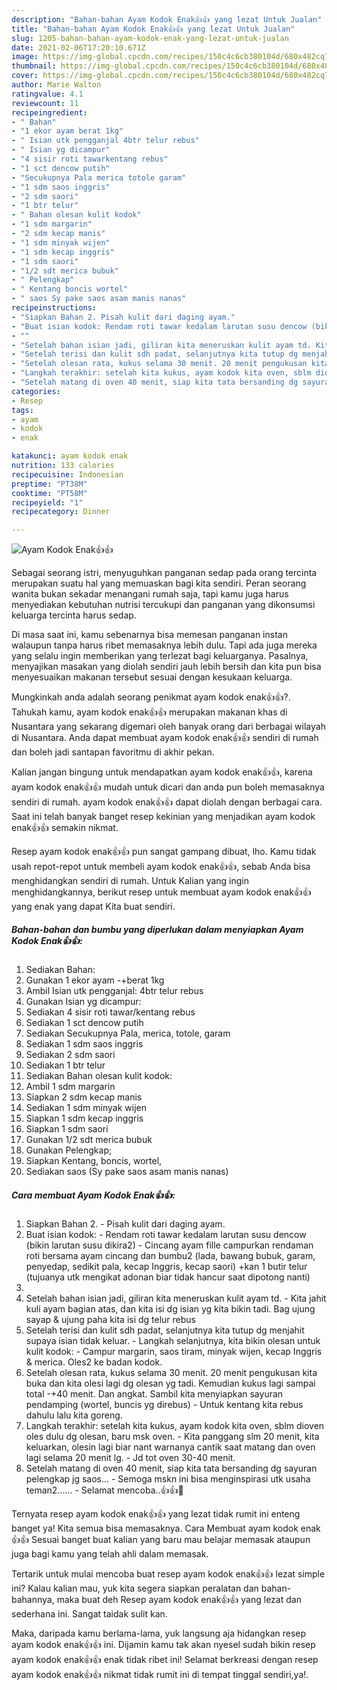 ```yaml
---
description: "Bahan-bahan Ayam Kodok Enak👍👍 yang lezat Untuk Jualan"
title: "Bahan-bahan Ayam Kodok Enak👍👍 yang lezat Untuk Jualan"
slug: 1205-bahan-bahan-ayam-kodok-enak-yang-lezat-untuk-jualan
date: 2021-02-06T17:20:10.671Z
image: https://img-global.cpcdn.com/recipes/150c4c6cb380104d/680x482cq70/ayam-kodok-enak👍👍-foto-resep-utama.jpg
thumbnail: https://img-global.cpcdn.com/recipes/150c4c6cb380104d/680x482cq70/ayam-kodok-enak👍👍-foto-resep-utama.jpg
cover: https://img-global.cpcdn.com/recipes/150c4c6cb380104d/680x482cq70/ayam-kodok-enak👍👍-foto-resep-utama.jpg
author: Marie Walton
ratingvalue: 4.1
reviewcount: 11
recipeingredient:
- " Bahan"
- "1 ekor ayam berat 1kg"
- " Isian utk pengganjal 4btr telur rebus"
- " Isian yg dicampur"
- "4 sisir roti tawarkentang rebus"
- "1 sct dencow putih"
- "Secukupnya Pala merica totole garam"
- "1 sdm saos inggris"
- "2 sdm saori"
- "1 btr telur"
- " Bahan olesan kulit kodok"
- "1 sdm margarin"
- "2 sdm kecap manis"
- "1 sdm minyak wijen"
- "1 sdm kecap inggris"
- "1 sdm saori"
- "1/2 sdt merica bubuk"
- " Pelengkap"
- " Kentang boncis wortel"
- " saos Sy pake saos asam manis nanas"
recipeinstructions:
- "Siapkan Bahan 2. Pisah kulit dari daging ayam."
- "Buat isian kodok: Rendam roti tawar kedalam larutan susu dencow (bikin larutan susu dikira2)  Cincang ayam fille campurkan rendaman roti bersama ayam cincang dan bumbu2 (lada, bawang bubuk, garam, penyedap, sedikit pala, kecap Inggris, kecap saori) +kan 1 butir telur (tujuanya utk mengikat adonan biar tidak hancur saat dipotong nanti)"
- ""
- "Setelah bahan isian jadi, giliran kita meneruskan kulit ayam td. Kita jahit kuli ayam bagian atas, dan kita isi dg isian yg kita bikin tadi. Bag ujung sayap &amp; ujung paha kita isi dg telur rebus"
- "Setelah terisi dan kulit sdh padat, selanjutnya kita tutup dg menjahit supaya isian tidak keluar. Langkah selanjutnya, kita bikin olesan untuk kulit kodok: Campur margarin, saos tiram, minyak wijen, kecap Inggris &amp; merica. Oles2 ke badan kodok."
- "Setelah olesan rata, kukus selama 30 menit. 20 menit pengukusan kita buka dan kita olesi lagi dg olesan yg tadi. Kemudian kukus lagi sampai total -+40 menit. Dan angkat. Sambil kita menyiapkan sayuran pendamping (wortel, buncis yg direbus) Untuk kentang kita rebus dahulu lalu kita goreng."
- "Langkah terakhir: setelah kita kukus, ayam kodok kita oven, sblm dioven oles dulu dg olesan, baru msk oven. Kita panggang slm 20 menit, kita keluarkan, olesin lagi biar nant warnanya cantik saat matang dan oven lagi selama 20 menit lg. Jd tot oven 30-40 menit."
- "Setelah matang di oven 40 menit, siap kita tata bersanding dg sayuran pelengkap jg saos... Semoga mskn ini bisa menginspirasi utk usaha teman2...... Selamat mencoba..👍👍🤗"
categories:
- Resep
tags:
- ayam
- kodok
- enak

katakunci: ayam kodok enak 
nutrition: 133 calories
recipecuisine: Indonesian
preptime: "PT38M"
cooktime: "PT58M"
recipeyield: "1"
recipecategory: Dinner

---
```



![Ayam Kodok Enak👍👍](https://img-global.cpcdn.com/recipes/150c4c6cb380104d/680x482cq70/ayam-kodok-enak👍👍-foto-resep-utama.jpg)

Sebagai seorang istri, menyuguhkan panganan sedap pada orang tercinta merupakan suatu hal yang memuaskan bagi kita sendiri. Peran seorang  wanita bukan sekadar menangani rumah saja, tapi kamu juga harus menyediakan kebutuhan nutrisi tercukupi dan panganan yang dikonsumsi keluarga tercinta harus sedap.

Di masa  saat ini, kamu sebenarnya bisa memesan panganan instan walaupun tanpa harus ribet memasaknya lebih dulu. Tapi ada juga mereka yang selalu ingin memberikan yang terlezat bagi keluarganya. Pasalnya, menyajikan masakan yang diolah sendiri jauh lebih bersih dan kita pun bisa menyesuaikan makanan tersebut sesuai dengan kesukaan keluarga. 



Mungkinkah anda adalah seorang penikmat ayam kodok enak👍👍?. Tahukah kamu, ayam kodok enak👍👍 merupakan makanan khas di Nusantara yang sekarang digemari oleh banyak orang dari berbagai wilayah di Nusantara. Anda dapat membuat ayam kodok enak👍👍 sendiri di rumah dan boleh jadi santapan favoritmu di akhir pekan.

Kalian jangan bingung untuk mendapatkan ayam kodok enak👍👍, karena ayam kodok enak👍👍 mudah untuk dicari dan anda pun boleh memasaknya sendiri di rumah. ayam kodok enak👍👍 dapat diolah dengan berbagai cara. Saat ini telah banyak banget resep kekinian yang menjadikan ayam kodok enak👍👍 semakin nikmat.

Resep ayam kodok enak👍👍 pun sangat gampang dibuat, lho. Kamu tidak usah repot-repot untuk membeli ayam kodok enak👍👍, sebab Anda bisa menghidangkan sendiri di rumah. Untuk Kalian yang ingin menghidangkannya, berikut resep untuk membuat ayam kodok enak👍👍 yang enak yang dapat Kita buat sendiri.

<!--inarticleads1-->

##### Bahan-bahan dan bumbu yang diperlukan dalam menyiapkan Ayam Kodok Enak👍👍:

1. Sediakan  Bahan:
1. Gunakan 1 ekor ayam -+berat 1kg
1. Ambil  Isian utk pengganjal: 4btr telur rebus
1. Gunakan  Isian yg dicampur:
1. Sediakan 4 sisir roti tawar/kentang rebus
1. Sediakan 1 sct dencow putih
1. Sediakan Secukupnya Pala, merica, totole, garam
1. Sediakan 1 sdm saos inggris
1. Sediakan 2 sdm saori
1. Sediakan 1 btr telur
1. Sediakan  Bahan olesan kulit kodok:
1. Ambil 1 sdm margarin
1. Siapkan 2 sdm kecap manis
1. Sediakan 1 sdm minyak wijen
1. Siapkan 1 sdm kecap inggris
1. Siapkan 1 sdm saori
1. Gunakan 1/2 sdt merica bubuk
1. Gunakan  Pelengkap;
1. Siapkan  Kentang, boncis, wortel,
1. Sediakan  saos (Sy pake saos asam manis nanas)




<!--inarticleads2-->

##### Cara membuat Ayam Kodok Enak👍👍:

1. Siapkan Bahan 2. - Pisah kulit dari daging ayam.
1. Buat isian kodok: - Rendam roti tawar kedalam larutan susu dencow (bikin larutan susu dikira2)  - Cincang ayam fille campurkan rendaman roti bersama ayam cincang dan bumbu2 (lada, bawang bubuk, garam, penyedap, sedikit pala, kecap Inggris, kecap saori) +kan 1 butir telur (tujuanya utk mengikat adonan biar tidak hancur saat dipotong nanti)
1. 
1. Setelah bahan isian jadi, giliran kita meneruskan kulit ayam td. - Kita jahit kuli ayam bagian atas, dan kita isi dg isian yg kita bikin tadi. Bag ujung sayap &amp; ujung paha kita isi dg telur rebus
1. Setelah terisi dan kulit sdh padat, selanjutnya kita tutup dg menjahit supaya isian tidak keluar. - Langkah selanjutnya, kita bikin olesan untuk kulit kodok: - Campur margarin, saos tiram, minyak wijen, kecap Inggris &amp; merica. Oles2 ke badan kodok.
1. Setelah olesan rata, kukus selama 30 menit. 20 menit pengukusan kita buka dan kita olesi lagi dg olesan yg tadi. Kemudian kukus lagi sampai total -+40 menit. Dan angkat. Sambil kita menyiapkan sayuran pendamping (wortel, buncis yg direbus) - Untuk kentang kita rebus dahulu lalu kita goreng.
1. Langkah terakhir: setelah kita kukus, ayam kodok kita oven, sblm dioven oles dulu dg olesan, baru msk oven. - Kita panggang slm 20 menit, kita keluarkan, olesin lagi biar nant warnanya cantik saat matang dan oven lagi selama 20 menit lg. - Jd tot oven 30-40 menit.
1. Setelah matang di oven 40 menit, siap kita tata bersanding dg sayuran pelengkap jg saos... - Semoga mskn ini bisa menginspirasi utk usaha teman2...... - Selamat mencoba..👍👍🤗




Ternyata resep ayam kodok enak👍👍 yang lezat tidak rumit ini enteng banget ya! Kita semua bisa memasaknya. Cara Membuat ayam kodok enak👍👍 Sesuai banget buat kalian yang baru mau belajar memasak ataupun juga bagi kamu yang telah ahli dalam memasak.

Tertarik untuk mulai mencoba buat resep ayam kodok enak👍👍 lezat simple ini? Kalau kalian mau, yuk kita segera siapkan peralatan dan bahan-bahannya, maka buat deh Resep ayam kodok enak👍👍 yang lezat dan sederhana ini. Sangat taidak sulit kan. 

Maka, daripada kamu berlama-lama, yuk langsung aja hidangkan resep ayam kodok enak👍👍 ini. Dijamin kamu tak akan nyesel sudah bikin resep ayam kodok enak👍👍 enak tidak ribet ini! Selamat berkreasi dengan resep ayam kodok enak👍👍 nikmat tidak rumit ini di tempat tinggal sendiri,ya!.

